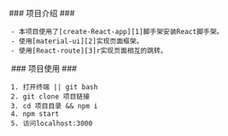   ### 项目介绍 ###
  
     - 本项目使用了[create-React-app][1]脚手架安装React脚手架。
     - 使用[material-ui][2]实现页面框架。
     - 使用[React-route][3]r实现页面相互的跳转。

   ### 项目使用 ###

     1. 打开终端 || git bash
     2. git clone 项目链接
     3. cd 项目目录 && npm i
     4. npm start
     5. 访问localhost:3000


  [1]: https://github.com/facebookincubator/create-react-app
  [2]: http://www.material-ui.com/
  [3]: https://github.com/ReactTraining/react-router
